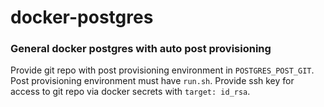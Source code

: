 # docker-postgres
### General docker postgres with auto post provisioning

Provide git repo with post provisioning environment in `POSTGRES_POST_GIT`.
Post provisioning environment must have `run.sh`.
Provide ssh key for access to git repo via docker secrets with `target: id_rsa`.

